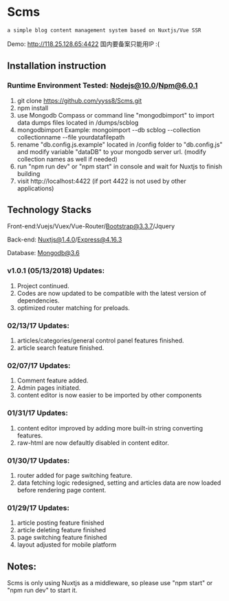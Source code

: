 # Scms

    a simple blog content management system based on Nuxtjs/Vue SSR

Demo: http://118.25.128.65:4422 国内要备案只能用IP :(

## Installation instruction

### Runtime Environment Tested: Nodejs@10.0/Npm@6.0.1

1. git clone https://github.com/yyss8/Scms.git
2. npm install
3. use Mongodb Compass or command line "mongodbimport" to import data dumps files located in /dumps/scblog
4. mongodbimport Example: mongoimport --db scblog --collection collectionname --file yourdatafilepath
5. rename "db.config.js.example" located in /config folder to "db.config.js" and modify variable "dataDB" to your mongodb server url. (modify collection names as well if needed)
6. run "npm run dev" or "npm start" in console and wait for Nuxtjs to finish building 
7. visit http://localhost:4422 (if port 4422 is not used by other applications)

## Technology Stacks

Front-end:Vuejs/Vuex/Vue-Router/Bootstrap@3.3.7/Jquery

Back-end: Nuxtjs@1.4.0/Express@4.16.3

Database: Mongodb@3.6

### v1.0.1 (05/13/2018) Updates:

1. Project continued.
2. Codes are now updated to be compatible with the latest version of dependencies.
3. optimized router matching for preloads.

### 02/13/17 Updates:

1. articles/categories/general control panel features finished.
2. article search feature finished.

### 02/07/17 Updates:
1. Comment feature added.
2. Admin pages initiated.
3. content editor is now easier to be imported by other components

### 01/31/17 Updates:
1. content editor improved by adding more built-in string converting features.
2. raw-html are now defaultly disabled in content editor.

### 01/30/17 Updates:
1. router added for page switching feature.
2. data fetching logic redesigned, setting and articles data are now loaded before rendering page content.

### 01/29/17 Updates:

1. article posting feature finished
2. article deleting feature finished
3. page switching feature finished
4. layout adjusted for mobile platform

## Notes:

Scms is only using Nuxtjs as a middleware, so please use "npm start" or "npm run dev" to start it.
